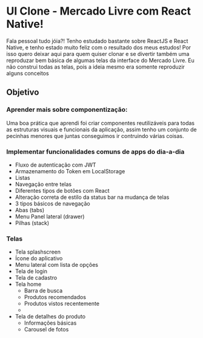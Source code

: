 # UI Clone - Mercado Livre com React Native!

Fala pessoal tudo jóia?! Tenho estudado bastante sobre ReactJS e React Native, e tenho estado muito feliz com o resultado dos meus estudos! Por isso quero deixar aqui para quem quiser clonar e se divertir também uma reproduzar bem básica de algumas telas da interface do Mercado Livre.
Eu não construi todas as telas, pois a ideia mesmo era somente reproduzir alguns conceitos

## Objetivo

### Aprender mais sobre componentização: 
Uma boa prática que aprendi foi criar componentes reutilizáveis para todas as estruturas visuais e funcionais da aplicação, assim tenho um conjunto de pecinhas menores que juntas conseguimos ir contruindo várias coisas. 

### Implementar funcionalidades comuns de apps do dia-a-dia
 - Fluxo de autenticação com JWT
 - Armazenamento do Token em LocalStorage
 - Listas 
 - Navegação entre telas
 - Diferentes tipos de botões com React
 - Alteração correta de estilo da status bar na mudança de telas
 - 3 tipos básicos de navegação
  - Abas (tabs)
  - Menu Panel lateral (drawer)
  - Pilhas (stack)

### Telas

- Tela splashscreen
- Ícone do aplicativo
- Menu lateral com lista de opções
- Tela de login
- Tela de cadastro
- Tela home 
  - Barra de busca
  - Produtos recomendados
  - Produtos vistos recentemente
  - 
- Tela de detalhes do produto
  - Informações básicas
  - Carousel de fotos
